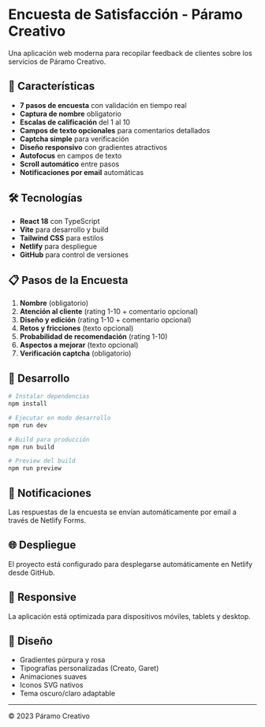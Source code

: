 # Encuesta de Satisfacción - Páramo Creativo

Una aplicación web moderna para recopilar feedback de clientes sobre los servicios de Páramo Creativo.

## 🚀 Características

- **7 pasos de encuesta** con validación en tiempo real
- **Captura de nombre** obligatorio
- **Escalas de calificación** del 1 al 10
- **Campos de texto opcionales** para comentarios detallados
- **Captcha simple** para verificación
- **Diseño responsivo** con gradientes atractivos
- **Autofocus** en campos de texto
- **Scroll automático** entre pasos
- **Notificaciones por email** automáticas

## 🛠️ Tecnologías

- **React 18** con TypeScript
- **Vite** para desarrollo y build
- **Tailwind CSS** para estilos
- **Netlify** para despliegue
- **GitHub** para control de versiones

## 📋 Pasos de la Encuesta

1. **Nombre** (obligatorio)
2. **Atención al cliente** (rating 1-10 + comentario opcional)
3. **Diseño y edición** (rating 1-10 + comentario opcional)
4. **Retos y fricciones** (texto opcional)
5. **Probabilidad de recomendación** (rating 1-10)
6. **Aspectos a mejorar** (texto opcional)
7. **Verificación captcha** (obligatorio)

## 🚀 Desarrollo

```bash
# Instalar dependencias
npm install

# Ejecutar en modo desarrollo
npm run dev

# Build para producción
npm run build

# Preview del build
npm run preview
```

## 📧 Notificaciones

Las respuestas de la encuesta se envían automáticamente por email a través de Netlify Forms.

## 🌐 Despliegue

El proyecto está configurado para desplegarse automáticamente en Netlify desde GitHub.

## 📱 Responsive

La aplicación está optimizada para dispositivos móviles, tablets y desktop.

## 🎨 Diseño

- Gradientes púrpura y rosa
- Tipografías personalizadas (Creato, Garet)
- Animaciones suaves
- Iconos SVG nativos
- Tema oscuro/claro adaptable

---

© 2023 Páramo Creativo
